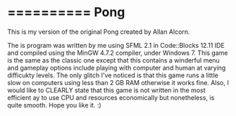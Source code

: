 ==========
   Pong
==========

This is my version of the original Pong created by Allan Alcorn.

The is program was written by me using SFML 2.1 in Code::Blocks 12.11 IDE and compiled using the MinGW 4.7.2 compiler, under Windows 7. This game is the same as the classic one except that this contains a winderful menu and gameplay options include playing with computer and human at varying difficukty levels. The only glitch I've noticed is that this game runs a little slow on computers using less than 2 GB RAM otherwise it works fine. Also, I would like to CLEARLY state that this game is not written in the most efficient ay to use CPU and resources economically but nonetheless, is quite smooth. Hope you like it. :)
